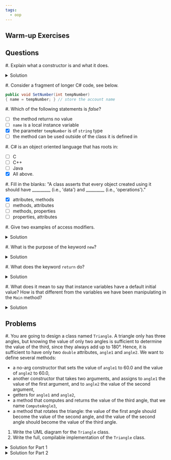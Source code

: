 ```yaml
---
tags:
  - oop
---
```


## Warm-up Exercises

## Questions

#. Explain what a constructor is and what it does.
  <details><summary>Solution</summary>
    A constructor is used to instantiate or "construct" an object from the class that contains it.
  </details>

#. Consider a fragment of longer C# code, see below.
```cs
public void SetNumber(int tempNumber)
{ name = tempNumber; } // store the account name
``` 
#. Which of the following statements is *false*? 
- [ ] the method returns no value
- [ ] `name` is a local instance variable
- [x] the parameter `tempNumber` is of `string` type
- [ ] the method can be used outside of the class it is defined in

#. C# is an object oriented language that has roots in:
- [ ] C
- [ ] C++
- [ ] Java
- [x] All above.

#. Fill in the blanks: "A class asserts that every object created using it should have _________ (i.e., 'data') and _________ (i.e., 'operations')."
- [x] attributes, methods
- [ ] methods, attributes
- [ ] methods, properties
- [ ] properties, attributes

#. Give two examples of access modifiers.

<details>
<summary>Solution</summary>
private, public, internal
</details>

#. What is the purpose of the keyword `new`?

<details>
<summary>Solution</summary>
	
The keyword `new` is used for instantiating an object.
</details>

#. What does the keyword `return` do?

<details>
<summary>Solution</summary>
	
The keyword `return` ends the execution of a method and, if the method has a non-void return type, returns a value of that type.
</details>

#. What does it mean to say that instance variables have a default initial value? How is that different from the variables we have been manipulating in the `Main` method?

<details>
<summary>Solution</summary>
Instance values have a default initial value if they are assigned a value specified within the class definition. Variables in the "Main" method will only default to the value specified by their type.
</details>



## Problems

#. You are going to design a class named `Triangle`. A triangle only has three angles, but knowing the value of only two angles is sufficient to determine the value of the third, since they always add up to 180°. Hence, it is sufficient to have only two `double` attributes, `angle1` and `angle2`. We want to define several methods:
* a no-arg constructor that sets the value of `angle1` to 60.0 and the value of `angle2` to 60.0,
* another constructor that takes two arguments, and assigns to `angle1` the value of the first argument, and to `angle2` the value of the second argument,
* getters for `angle1` and `angle2`,
* a method that computes and returns the value of the third angle, that we name `ComputeAngle3`,
* a method that rotates the triangle: the value of the first angle should become the value of the second angle, and the value of the second angle should become the value of the third angle.

1. Write the UML diagram for the `Triangle` class.
2. Write the full, compilable implementation of the `Triangle` class.

<details>
<summary>Solution for Part 1</summary>
| Triangle |
| --------------------------------------------------- |
| - angle1 : double |
| - angle2 : double |
| ============================= |
| + Triangle() |
| + Triangle(angle1P : double, angle2P : double) |
| + ComputeAngle3() : double |
| + RotateTriangle() : void |
</details>

<details>
<summary>Solution for Part 2</summary>

```cs
class Triangle
{
    private double angle1, angle2;

    public Triangle()
    {
        angle1 = 60.0;
        angle2 = 60.0;
    }

    public Triangle(double angle1P, double angle2P)
    {
        angle1 = angle1P;
        angle2 = angle2P;
    }

    public double GetAngle1()
    {
        return angle1;
    }
    public double GetAngle2()
    {
        return angle2;
    }

    public double ComputeAngle3()
    {
        return 180 - (angle1 + angle2);
    }

    public void RotateTriangle()
    {
        double angle3 = ComputeAngle3();
        angle1 = angle2;
        angle2 = angle3;
    }
    
}
```
</details>
